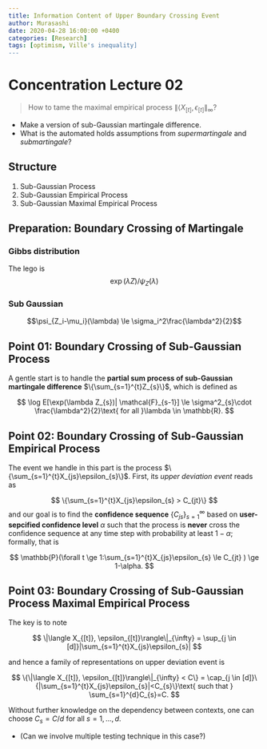 ```yaml
---
title: Information Content of Upper Boundary Crossing Event
author: Murasashi
date: 2020-04-28 16:00:00 +0400
categories: [Research] 
tags: [optimism, Ville's inequality]
---
```


# Concentration Lecture 02

> How to tame the maximal empirical process $\|\langle X_{[t]}, \epsilon_{[t]}\|_{\infty}$?

- Make a version of sub-Gaussian martingale difference.
- What is the automated holds assumptions from _supermartingale_ and _submartingale_?

## Structure

1. Sub-Gaussian Process
2. Sub-Gaussian Empirical Process
3. Sub-Gaussian Maximal Empirical Process

## Preparation: Boundary Crossing of Martingale

### Gibbs distribution

The lego is 
$$\exp(\lambda Z)/\psi_{Z}(\lambda)$$

### Sub Gaussian
$$\psi_{Z_i-\mu_i}(\lambda) \le \sigma_i^2\frac{\lambda^2}{2}$$

## Point 01: Boundary Crossing of Sub-Gaussian Process

A gentle start is to handle the __partial sum process of sub-Gaussian martingale difference__ $\{\sum_{s=1}^{t}Z_{s}\}$, which is defined as 

$$
\log E[\exp(\lambda Z_{s})| \mathcal{F}_{s-1}] \le \sigma^2_{s}\cdot \frac{\lambda^2}{2}\text{    for all   }\lambda \in \mathbb{R}.
$$


## Point 02: Boundary Crossing of Sub-Gaussian Empirical Process

The event we handle in this part is the process $\{\sum_{s=1}^{t}X_{js}\epsilon_{s}\}$.  First, its _upper deviation event_ reads as

$$
\{\sum_{s=1}^{t}X_{js}\epsilon_{s} > C_{jt}\}
$$
and our goal is to find the __confidence sequence__ $\{C_{js}\}_{s=1}^{\infty}$ based on __user-sepcified confidence level__ $\alpha$ such that the process is __never__ cross the confidence sequence at any time step with probability at least $1-\alpha$; formally, that is 

$$
\mathbb{P}(\forall t \ge 1:\sum_{s=1}^{t}X_{js}\epsilon_{s} \le C_{jt} ) \ge 1-\alpha.
$$

## Point 03: Boundary Crossing of Sub-Gaussian Process Maximal Empirical Process

The key is to note

$$
\|\langle X_{[t]}, \epsilon_{[t]}\rangle\|_{\infty} = \sup_{j \in [d]}|\sum_{s=1}^{t}X_{js}\epsilon_{s}|
$$

and hence a family of representations on upper deviation event is

$$
\{\|\langle X_{[t]}, \epsilon_{[t]}\rangle\|_{\infty}  < C\} = \cap_{j \in [d]}\{|\sum_{s=1}^{t}X_{js}\epsilon_{s}|<C_{s}\}\text{ such that } \sum_{s=1}^{d}C_{s}=C.
$$

Without further knowledge on the dependency between contexts, one can choose $C_s=C/d$ for all $s=1,...,d$.

- (Can we involve multiple testing technique in this case?)
